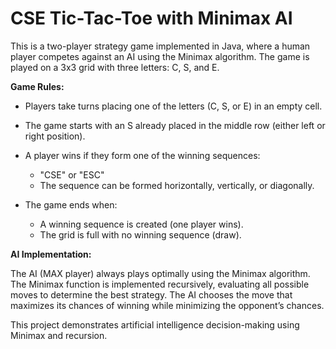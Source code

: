 # CSE Tic-Tac-Toe with Minimax AI

This is a two-player strategy game implemented in Java, where a human player competes against an AI using the Minimax algorithm. The game is played on a 3x3 grid with three letters: C, S, and E.

**Game Rules:**

* Players take turns placing one of the letters (C, S, or E) in an empty cell.
* The game starts with an S already placed in the middle row (either left or right position).
* A player wins if they form one of the winning sequences:
  * "CSE" or "ESC"
  * The sequence can be formed horizontally, vertically, or diagonally.
 
* The game ends when:
  * A winning sequence is created (one player wins).
  * The grid is full with no winning sequence (draw).

**AI Implementation:**

The AI (MAX player) always plays optimally using the Minimax algorithm.
The Minimax function is implemented recursively, evaluating all possible moves to determine the best strategy.
The AI chooses the move that maximizes its chances of winning while minimizing the opponent’s chances.

This project demonstrates artificial intelligence decision-making using Minimax and recursion.
